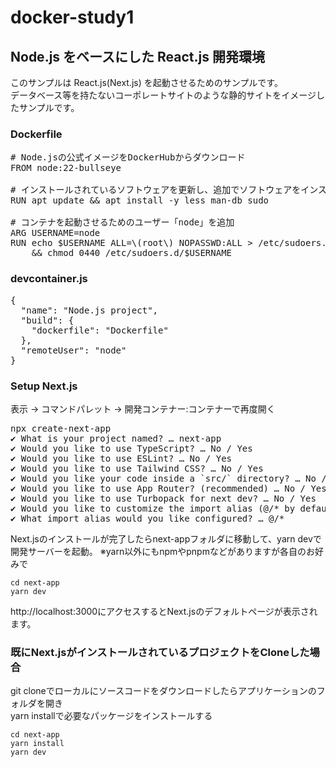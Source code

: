 # docker-study1

## Node.js をベースにした React.js 開発環境

このサンプルは React.js(Next.js) を起動させるためのサンプルです。  
データベース等を持たないコーポレートサイトのような静的サイトをイメージしたサンプルです。

### Dockerfile

<pre>
# Node.jsの公式イメージをDockerHubからダウンロード
FROM node:22-bullseye

# インストールされているソフトウェアを更新し、追加でソフトウェアをインストール
RUN apt update && apt install -y less man-db sudo

# コンテナを起動させるためのユーザー「node」を追加
ARG USERNAME=node
RUN echo $USERNAME ALL=\(root\) NOPASSWD:ALL > /etc/sudoers.d/$USERNAME \
    && chmod 0440 /etc/sudoers.d/$USERNAME
</pre>

### devcontainer.js

<pre>
{
  "name": "Node.js project",
  "build": {
    "dockerfile": "Dockerfile"
  },
  "remoteUser": "node"
}
</pre>

### Setup Next.js
表示 → コマンドパレット → 開発コンテナー:コンテナーで再度開く

<pre>
npx create-next-app
✔ What is your project named? … next-app
✔ Would you like to use TypeScript? … No / Yes
✔ Would you like to use ESLint? … No / Yes
✔ Would you like to use Tailwind CSS? … No / Yes
✔ Would you like your code inside a `src/` directory? … No / Yes
✔ Would you like to use App Router? (recommended) … No / Yes
✔ Would you like to use Turbopack for next dev? … No / Yes
✔ Would you like to customize the import alias (@/* by default)? … No / Yes
✔ What import alias would you like configured? … @/*
</pre>

Next.jsのインストールが完了したらnext-appフォルダに移動して、yarn devで開発サーバーを起動。
※yarn以外にもnpmやpnpmなどがありますが各自のお好みで
```
cd next-app
yarn dev
```

http://localhost:3000にアクセスするとNext.jsのデフォルトページが表示されます。

### 既にNext.jsがインストールされているプロジェクトをCloneした場合
git cloneでローカルにソースコードをダウンロードしたらアプリケーションのフォルダを開き  
yarn installで必要なパッケージをインストールする
```
cd next-app
yarn install
yarn dev
```